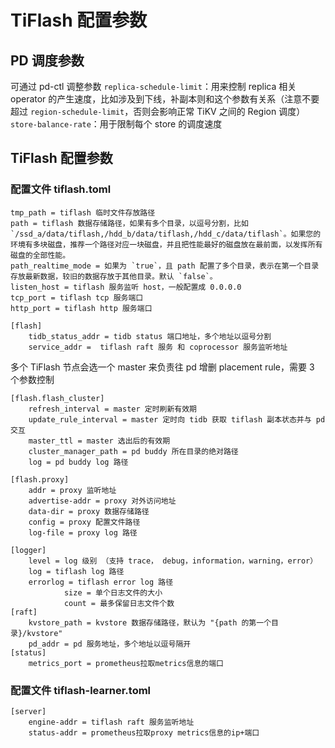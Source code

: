 # TiFlash 配置参数
## PD 调度参数
可通过 pd-ctl 调整参数
`replica-schedule-limit`：用来控制 replica 相关 operator 的产生速度，比如涉及到下线，补副本则和这个参数有关系（注意不要超过 `region-schedule-limit`，否则会影响正常 TiKV 之间的 Region 调度）
`store-balance-rate`：用于限制每个 store 的调度速度
## TiFlash 配置参数
### 配置文件 tiflash.toml
```
tmp_path = tiflash 临时文件存放路径
path = tiflash 数据存储路径，如果有多个目录，以逗号分割，比如 `/ssd_a/data/tiflash,/hdd_b/data/tiflash,/hdd_c/data/tiflash`。如果您的环境有多块磁盘，推荐一个路径对应一块磁盘，并且把性能最好的磁盘放在最前面，以发挥所有磁盘的全部性能。
path_realtime_mode = 如果为 `true`，且 path 配置了多个目录，表示在第一个目录存放最新数据，较旧的数据存放于其他目录。默认 `false`。
listen_host = tiflash 服务监听 host，一般配置成 0.0.0.0
tcp_port = tiflash tcp 服务端口
http_port = tiflash http 服务端口
```
```
[flash]
	tidb_status_addr = tidb status 端口地址，多个地址以逗号分割
	service_addr =  tiflash raft 服务 和 coprocessor 服务监听地址
```
多个 TiFlash 节点会选一个 master 来负责往 pd 增删 placement rule，需要 3 个参数控制
```
[flash.flash_cluster]
	refresh_interval = master 定时刷新有效期
	update_rule_interval = master 定时向 tidb 获取 tiflash 副本状态并与 pd 交互
	master_ttl = master 选出后的有效期
	cluster_manager_path = pd buddy 所在目录的绝对路径
	log = pd buddy log 路径

[flash.proxy]
	addr = proxy 监听地址
	advertise-addr = proxy 对外访问地址
	data-dir = proxy 数据存储路径
	config = proxy 配置文件路径
	log-file = proxy log 路径

[logger]
	level = log 级别 （支持 trace， debug，information，warning，error）
	log = tiflash log 路径
	errorlog = tiflash error log 路径
            size = 单个日志文件的大小
            count = 最多保留日志文件个数
[raft]
	kvstore_path = kvstore 数据存储路径，默认为 "{path 的第一个目录}/kvstore"
	pd_addr = pd 服务地址，多个地址以逗号隔开
[status]
	metrics_port = prometheus拉取metrics信息的端口
```

### 配置文件 tiflash-learner.toml
```
[server]
	engine-addr = tiflash raft 服务监听地址
	status-addr = prometheus拉取proxy metrics信息的ip+端口
```
